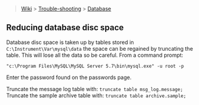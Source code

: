 > [Wiki](Home) > [Trouble-shooting](trouble-shooting-pages) > [Database](Database-Troubleshooting)

## Reducing database disc space

Database disc space is taken up by tables stored in `C:\Instrument\Var\mysql\data` the space can be regained by truncating the table. This will lose all the data so be careful. From a command prompt:

    "c:\Program Files\MySQL\MySQL Server 5.7\bin\mysql.exe" -u root -p

Enter the password found on the passwords page.

Truncate the message log table with: `truncate table msg_log.message;`
Truncate the sample archive table with: `truncate table archive.sample;`

